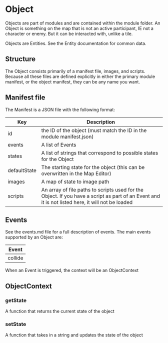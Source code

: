 # Object

Objects are part of modules and are contained within the module folder. An Object is something on the map that is not an active participant, IE not a character or enemy. But it can be interacted with, unlike a tile.

Objects are Entities. See the Entity documentation for common data.

## Structure

The Object consists primarily of a manifest file, images, and scripts. Because all these files are defined explicitly in either the primary module manifest, or the object manifest, they can be any name you want.

## Manifest file

The Manifest is a JSON file with the following format:

| Key | Description |
| -- | -- |
| id | the ID of the object (must match the ID in the module manifest.json) |
| events | A list of Events |
| states | A list of strings that correspond to possible states for the Object |
| defaultState | The starting state for the object (this can be overwritten in the Map Editor) |
| images | A map of state to image path |
| scripts | An array of file paths to scripts used for the Object. If you have a script as part of an Event and it is not listed here, it will not be loaded |

## Events

See the events.md file for a full description of events. The main events supported by an Object are:

| Event |
| -- |
| collide |

When an Event is triggered, the context will be an ObjectContext

## ObjectContext

### getState

A function that returns the current state of the object

### setState

A function that takes in a string and updates the state of the object